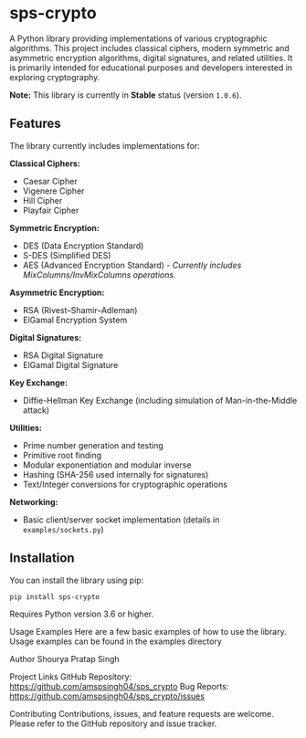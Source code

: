# sps-crypto
A Python library providing implementations of various cryptographic algorithms. This project includes classical ciphers, modern symmetric and asymmetric encryption algorithms, digital signatures, and related utilities. It is primarily intended for educational purposes and developers interested in exploring cryptography.

**Note:** This library is currently in **Stable** status (version `1.0.6`).

## Features

The library currently includes implementations for:

**Classical Ciphers:**
* Caesar Cipher
* Vigenere Cipher
* Hill Cipher
* Playfair Cipher

**Symmetric Encryption:**
* DES (Data Encryption Standard)
* S-DES (Simplified DES)
* AES (Advanced Encryption Standard) - *Currently includes MixColumns/InvMixColumns operations.*

**Asymmetric Encryption:**
* RSA (Rivest–Shamir–Adleman)
* ElGamal Encryption System

**Digital Signatures:**
* RSA Digital Signature
* ElGamal Digital Signature

**Key Exchange:**
* Diffie-Hellman Key Exchange (including simulation of Man-in-the-Middle attack)

**Utilities:**
* Prime number generation and testing
* Primitive root finding
* Modular exponentiation and modular inverse
* Hashing (SHA-256 used internally for signatures)
* Text/Integer conversions for cryptographic operations

**Networking:**
* Basic client/server socket implementation (details in `examples/sockets.py`)

## Installation

You can install the library using pip:

```bash
pip install sps-crypto
```

Requires Python version 3.6 or higher.

Usage Examples
Here are a few basic examples of how to use the library.
Usage examples can be found in the examples directory


Author
Shourya Pratap Singh

Project Links
GitHub Repository: https://github.com/amspsingh04/sps_crypto
Bug Reports: https://github.com/amspsingh04/sps_crypto/issues

Contributing
Contributions, issues, and feature requests are welcome. Please refer to the GitHub repository and issue tracker.
